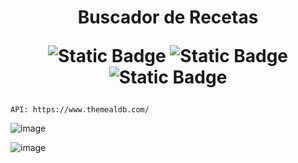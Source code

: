 <h1 align="center"> Buscador de Recetas

  ![Static Badge](https://img.shields.io/badge/HTML-orange)
  ![Static Badge](https://img.shields.io/badge/bootstrap-violet)
  ![Static Badge](https://img.shields.io/badge/JAVASCRIPT-yellow)
</h1>
  
  ```
  API: https://www.themealdb.com/
  ```
![image](https://github.com/Codermex-freelance/BuscadorRecetas/assets/143505447/0a47db22-c587-4520-91c1-ae194c9a7527)

![image](https://github.com/Codermex-freelance/BuscadorRecetas/assets/143505447/091d0fb0-80ed-4d03-af82-967bb0480846)
